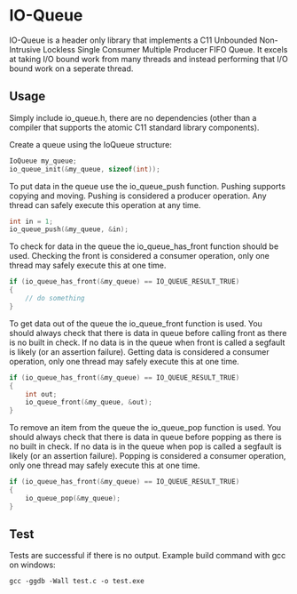 IO-Queue
=====

IO-Queue is a header only library that implements a C11 Unbounded Non-Intrusive
Lockless Single Consumer Multiple Producer FIFO Queue. It excels at taking I/O
bound work from many threads and instead performing that I/O bound work on a
seperate thread.


Usage
-----

Simply include io_queue.h, there are no dependencies (other than a compiler
that supports the atomic C11 standard library components).

Create a queue using the IoQueue structure:
```c
IoQueue my_queue;
io_queue_init(&my_queue, sizeof(int));
```

To put data in the queue use the io_queue_push function. Pushing supports
copying and moving. Pushing is considered a producer operation. Any thread can
safely execute this operation at any time.
```c
int in = 1;
io_queue_push(&my_queue, &in);
```

To check for data in the queue the io_queue_has_front function should be used.
Checking the front is considered a consumer operation, only one thread may
safely execute this at one time.
```c
if (io_queue_has_front(&my_queue) == IO_QUEUE_RESULT_TRUE)
{
	// do something
}
```

To get data out of the queue the io_queue_front function is used. You should
always check that there is data in queue before calling front as there is no
built in check. If no data is in the queue when front is called a segfault is
likely (or an assertion failure). Getting data is considered a consumer
operation, only one thread may safely execute this at one time.
```c
if (io_queue_has_front(&my_queue) == IO_QUEUE_RESULT_TRUE)
{
	int out;
	io_queue_front(&my_queue, &out);
}
```

To remove an item from the queue the io_queue_pop function is used. You should
always check that there is data in queue before popping as there is no built in
check. If no data is in the queue when pop is called a segfault is
likely (or an assertion failure). Popping is considered a consumer operation,
only one thread may safely execute this at one time.
```c
if (io_queue_has_front(&my_queue) == IO_QUEUE_RESULT_TRUE)
{
	io_queue_pop(&my_queue);
}
```


Test
-----
Tests are successful if there is no output. Example build command with gcc on
windows:
````
gcc -ggdb -Wall test.c -o test.exe
````